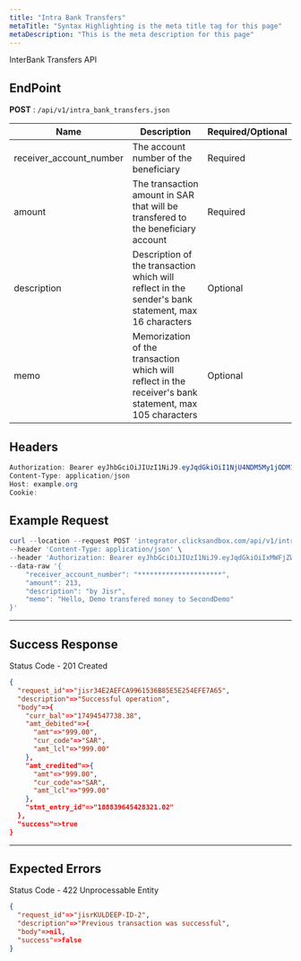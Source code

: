 ```yaml
---
title: "Intra Bank Transfers"
metaTitle: "Syntax Highlighting is the meta title tag for this page"
metaDescription: "This is the meta description for this page"
---
```


InterBank Transfers API

## EndPoint
**POST** : `/api/v1/intra_bank_transfers.json`

Name                                   | Description                                 | Required/Optional
-------------------------------------- | ------------------------------------------- | ------------------------
receiver_account_number | The account number of the beneficiary      | Required
amount                              | The transaction amount in SAR that will be transfered to the beneficiary account              | Required
description                              | Description of the transaction which will reflect in the sender's bank statement, max 16 characters              | Optional
memo                              | Memorization of the transaction which will reflect in the receiver's bank statement, max 105 characters              | Optional

## Headers
```powershell
Authorization: Bearer eyJhbGciOiJIUzI1NiJ9.eyJqdGkiOiI1NjU4NDM5My1jODM1LTQ4N2MtOTI3MS1mMmVkOWZiZDJhYTAiLCJzdWIiOiI5Iiwic2NwIjoiYWNjb3VudCIsImF1ZCI6bnVsbCwiaWF0IjoxNTkwOTE5MDk4LCJleHAiOjE1OTA5MTkzOTh9.5ibcQqGhu-_Jdn7KObfPY_0H3wLh3GXTVfMAceJO98w
Content-Type: application/json
Host: example.org
Cookie:
```
## Example Request

```powershell
curl --location --request POST 'integrator.clicksandbox.com/api/v1/intra_bank_transfers.json' \
--header 'Content-Type: application/json' \
--header 'Authorization: Bearer eyJhbGciOiJIUzI1NiJ9.eyJqdGkiOiIxMWFjZWM3Mi1iNjM0L*************************6bnVsbCwiaWF0IjoxNTkxNjE3MDYyLCJleHAiOjE1OTE2MTczNjJ9.**************************' \
--data-raw '{
	"receiver_account_number": "*********************",
	"amount": 213,
	"description": "by Jisr",
	"memo": "Hello, Demo transfered money to SecondDemo"
}'
```

--------------------------------------------------------------------------------

## Success Response

Status Code - 201 Created

```json
{
  "request_id"=>"jisr34E2AEFCA9961536B85E5E254EFE7A65",
  "description"=>"Successful operation",
  "body"=>{
    "curr_bal"=>"17494547738.38",
    "amt_debited"=>{
      "amt"=>"999.00",
      "cur_code"=>"SAR",
      "amt_lcl"=>"999.00"
    },
    "amt_credited"=>{
      "amt"=>"999.00",
      "cur_code"=>"SAR",
      "amt_lcl"=>"999.00"
    },
    "stmt_entry_id"=>"188839645428321.02"
  },
  "success"=>true
}
```

--------------------------------------------------------------------------------

## Expected Errors
Status Code - 422 Unprocessable Entity

```json
{
  "request_id"=>"jisrKULDEEP-ID-2",
  "description"=>"Previous transaction was successful",
  "body"=>nil,
  "success"=>false
}
```
